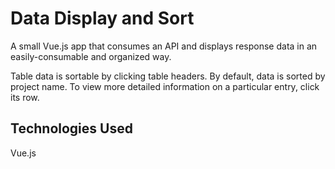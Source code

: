 # Data Display and Sort

A small Vue.js app that consumes an API and displays response data in an easily-consumable and organized way.

Table data is sortable by clicking table headers. By default, data is sorted by project name. To view more detailed information on a particular entry, click its row.

## Technologies Used
Vue.js
